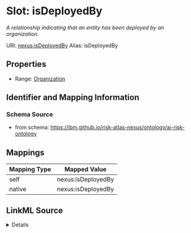 

# Slot: isDeployedBy


_A relationship indicating that an entity has been deployed by an organization._





URI: [nexus:isDeployedBy](https://ibm.github.io/risk-atlas-nexus/ontology/isDeployedBy)
Alias: isDeployedBy

<!-- no inheritance hierarchy -->








## Properties

* Range: [Organization](Organization.md)





## Identifier and Mapping Information







### Schema Source


* from schema: https://ibm.github.io/risk-atlas-nexus/ontology/ai-risk-ontology




## Mappings

| Mapping Type | Mapped Value |
| ---  | ---  |
| self | nexus:isDeployedBy |
| native | nexus:isDeployedBy |




## LinkML Source

<details>
```yaml
name: isDeployedBy
description: A relationship indicating that an entity has been deployed by an organization.
from_schema: https://ibm.github.io/risk-atlas-nexus/ontology/ai-risk-ontology
rank: 1000
alias: isDeployedBy
range: Organization
inlined_as_list: true

```
</details>
